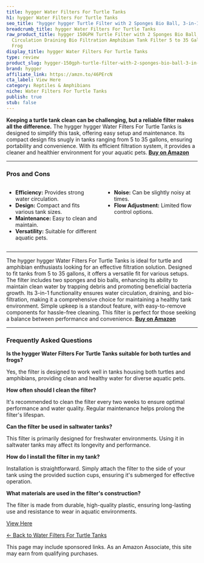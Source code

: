 ```yaml
---
title: hygger Water Filters For Turtle Tanks
h1: hygger Water Filters For Turtle Tanks
seo_title: "hygger hygger Turtle Filter with 2 Sponges Bio Ball, 3-in-1\u2026"
breadcrumb_title: hygger Water Filters For Turtle Tanks
raw_product_title: hygger 150GPH Turtle Filter with 2 Sponges Bio Ball, 3-in-1 Water
  Circulation Draining Bio Filtration Amphibian Tank Filter 5 to 35 Gallon for Reptile
  Frog
display_title: hygger Water Filters For Turtle Tanks
type: review
product_slug: hygger-150gph-turtle-filter-with-2-sponges-bio-ball-3-in-1-water-circul-8aedbd6c
brand: hygger
affiliate_link: https://amzn.to/46PErcN
cta_label: View Here
category: Reptiles & Amphibians
niche: Water Filters For Turtle Tanks
publish: true
stub: false
---
```


<div id="intro" class="full-width">
  <p><strong>Keeping a turtle tank clean can be challenging, but a reliable filter makes all the difference.</strong> The hygger hygger Water Filters For Turtle Tanks is designed to simplify this task, offering easy setup and maintenance. Its compact design fits snugly in tanks ranging from 5 to 35 gallons, ensuring portability and convenience. With its efficient filtration system, it provides a cleaner and healthier environment for your aquatic pets. <a href="https://amzn.to/46PErcN" rel="nofollow sponsored noopener" target="_blank"><strong>Buy on Amazon</strong></a></p>
</div>

<hr />
<h3 id="pros-cons">Pros and Cons</h3>
<div class="pc-grid" style="display:grid;grid-template-columns:1fr 1fr;gap:16px;">
  <ul>
    <li><strong>Efficiency:</strong> Provides strong water circulation.</li>
    <li><strong>Design:</strong> Compact and fits various tank sizes.</li>
    <li><strong>Maintenance:</strong> Easy to clean and maintain.</li>
    <li><strong>Versatility:</strong> Suitable for different aquatic pets.</li>
  </ul>
  <ul>
    <li><strong>Noise:</strong> Can be slightly noisy at times.</li>
    <li><strong>Flow Adjustment:</strong> Limited flow control options.</li>
  </ul>
</div>
<hr />

<div class="full-width">
  <p>The hygger hygger Water Filters For Turtle Tanks is ideal for turtle and amphibian enthusiasts looking for an effective filtration solution. Designed to fit tanks from 5 to 35 gallons, it offers a versatile fit for various setups. The filter includes two sponges and bio balls, enhancing its ability to maintain clean water by trapping debris and promoting beneficial bacteria growth. Its 3-in-1 functionality ensures water circulation, draining, and bio-filtration, making it a comprehensive choice for maintaining a healthy tank environment. Simple upkeep is a standout feature, with easy-to-remove components for hassle-free cleaning. This filter is perfect for those seeking a balance between performance and convenience. <a href="https://amzn.to/46PErcN" rel="nofollow sponsored noopener" target="_blank"><strong>Buy on Amazon</strong></a></p>
</div>

<hr />
<h3 id="faqs">Frequently Asked Questions</h3>

<p><strong>Is the hygger Water Filters For Turtle Tanks suitable for both turtles and frogs?</strong></p>
<p>Yes, the filter is designed to work well in tanks housing both turtles and amphibians, providing clean and healthy water for diverse aquatic pets.</p>

<p><strong>How often should I clean the filter?</strong></p>
<p>It's recommended to clean the filter every two weeks to ensure optimal performance and water quality. Regular maintenance helps prolong the filter's lifespan.</p>

<p><strong>Can the filter be used in saltwater tanks?</strong></p>
<p>This filter is primarily designed for freshwater environments. Using it in saltwater tanks may affect its longevity and performance.</p>

<p><strong>How do I install the filter in my tank?</strong></p>
<p>Installation is straightforward. Simply attach the filter to the side of your tank using the provided suction cups, ensuring it's submerged for effective operation.</p>

<p><strong>What materials are used in the filter's construction?</strong></p>
<p>The filter is made from durable, high-quality plastic, ensuring long-lasting use and resistance to wear in aquatic environments.</p>
<p><a class="btn" href="https://amzn.to/46PErcN" target="_blank" rel="nofollow sponsored noopener">View Here</a></p>
<p><a href="/roundups/reptiles-amphibians/water-filters-for-turtle-tanks/">← Back to Water Filters For Turtle Tanks</a></p>
<aside class="disclosure">This page may include sponsored links. As an Amazon Associate, this site may earn from qualifying purchases.</aside>

